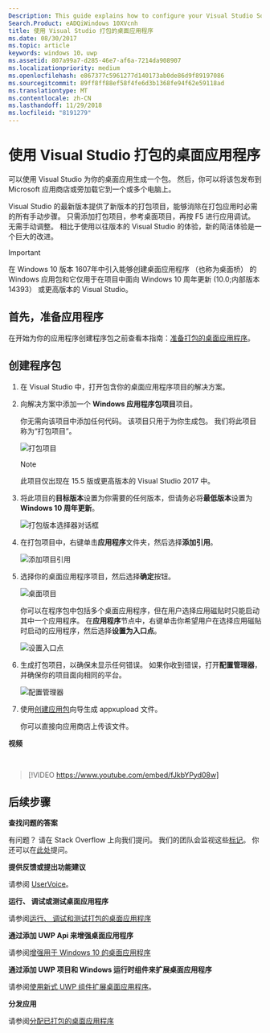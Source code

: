 ```yaml
---
Description: This guide explains how to configure your Visual Studio Solution to edit, debug, and package desktop application.
Search.Product: eADQiWindows 10XVcnh
title: 使用 Visual Studio 打包的桌面应用程序
ms.date: 08/30/2017
ms.topic: article
keywords: windows 10，uwp
ms.assetid: 807a99a7-d285-46e7-af6a-7214da908907
ms.localizationpriority: medium
ms.openlocfilehash: e867377c5961277d140173ab0de86d9f89197086
ms.sourcegitcommit: 89ff8ff88ef58f4fe6d3b1368fe94f62e59118ad
ms.translationtype: MT
ms.contentlocale: zh-CN
ms.lasthandoff: 11/29/2018
ms.locfileid: "8191279"
---
```

# <a name="package-a-desktop-application-by-using-visual-studio"></a>使用 Visual Studio 打包的桌面应用程序

可以使用 Visual Studio 为你的桌面应用生成一个包。 然后，你可以将该包发布到 Microsoft 应用商店或旁加载它到一个或多个电脑上。

Visual Studio 的最新版本提供了新版本的打包项目，能够消除在打包应用时必需的所有手动步骤。 只需添加打包项目，参考桌面项目，再按 F5 进行应用调试。 无需手动调整。 相比于使用以往版本的 Visual Studio 的体验，新的简洁体验是一个巨大的改进。

>[!IMPORTANT]
>在 Windows 10 版本 1607年中引入能够创建桌面应用程序 （也称为桌面桥） 的 Windows 应用包和它仅用于在项目中面向 Windows 10 周年更新 (10.0;内部版本 14393） 或更高版本的 Visual Studio。

## <a name="first-prepare-your-application"></a>首先，准备应用程序

在开始为你的应用程序创建程序包之前查看本指南：[准备打包的桌面应用程序](desktop-to-uwp-prepare.md)。

<a id="new-packaging-project"/>

## <a name="create-a-package"></a>创建程序包

1. 在 Visual Studio 中，打开包含你的桌面应用程序项目的解决方案。

2. 向解决方案中添加一个 **Windows 应用程序包项目**项目。

   你无需向该项目中添加任何代码。 该项目只用于为你生成包。 我们将此项目称为“打包项目”。

   ![打包项目](images/desktop-to-uwp/packaging-project.png)

   >[!NOTE]
   >此项目仅出现在 15.5 版或更高版本的 Visual Studio 2017 中。

3. 将此项目的**目标版本**设置为你需要的任何版本，但请务必将**最低版本**设置为 **Windows 10 周年更新**。

   ![打包版本选择器对话框](images/desktop-to-uwp/packaging-version.png)

4. 在打包项目中，右键单击**应用程序**文件夹，然后选择**添加引用**。

   ![添加项目引用](images/desktop-to-uwp/add-project-reference.png)

5. 选择你的桌面应用程序项目，然后选择**确定**按钮。

   ![桌面项目](images/desktop-to-uwp/reference-project.png)

   你可以在程序包中包括多个桌面应用程序，但在用户选择应用磁贴时只能启动其中一个应用程序。 在**应用程序**节点中，右键单击你希望用户在选择应用磁贴时启动的应用程序，然后选择**设置为入口点**。

   ![设置入口点](images/desktop-to-uwp/entry-point-set.png)

6. 生成打包项目，以确保未显示任何错误。  如果你收到错误，打开**配置管理器**，并确保你的项目面向相同的平台。

   ![配置管理器](images/desktop-to-uwp/config-manager.png)

7. 使用[创建应用包](../packaging/packaging-uwp-apps.md)向导生成 appxupload 文件。

   你可以直接向应用商店上传该文件。

**视频**

&nbsp;
> [!VIDEO https://www.youtube.com/embed/fJkbYPyd08w]

## <a name="next-steps"></a>后续步骤

**查找问题的答案**

有问题？ 请在 Stack Overflow 上向我们提问。 我们的团队会监视这些[标记](http://stackoverflow.com/questions/tagged/project-centennial+or+desktop-bridge)。 你还可以在[此处](https://social.msdn.microsoft.com/Forums/en-US/home?filter=alltypes&sort=relevancedesc&searchTerm=%5BDesktop%20Converter%5D)提问。

**提供反馈或提出功能建议**

请参阅 [UserVoice](https://wpdev.uservoice.com/forums/110705-universal-windows-platform/category/161895-desktop-bridge-centennial)。

**运行、 调试或测试桌面应用程序**

请参阅[运行、 调试和测试打包的桌面应用程序](desktop-to-uwp-debug.md)

**通过添加 UWP Api 来增强桌面应用程序**

请参阅[增强用于 Windows 10 的桌面应用程序](desktop-to-uwp-enhance.md)

**通过添加 UWP 项目和 Windows 运行时组件来扩展桌面应用程序**

请参阅[使用新式 UWP 组件扩展桌面应用程序](desktop-to-uwp-extend.md)。

**分发应用**

请参阅[分配已打包的桌面应用程序](desktop-to-uwp-distribute.md)
